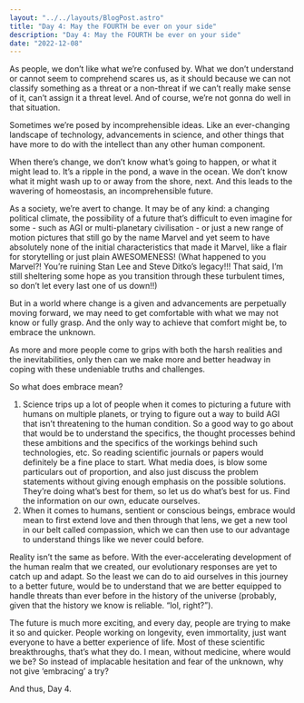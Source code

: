 ```yaml
---
layout: "../../layouts/BlogPost.astro"
title: "Day 4: May the FOURTH be ever on your side"
description: "Day 4: May the FOURTH be ever on your side"
date: "2022-12-08"
---
```


As people, we don’t like what we’re confused by. What we don’t understand or cannot seem to comprehend scares us, as it should because we can not classify something as a threat or a non-threat if we can’t really make sense of it, can’t assign it a threat level. And of course, we’re not gonna do well in that situation.

Sometimes we’re posed by incomprehensible ideas. Like an ever-changing landscape of technology, advancements in science, and other things that have more to do with the intellect than any other human component.

When there’s change, we don’t know what’s going to happen, or what it might lead to. It’s a ripple in the pond, a wave in the ocean. We don’t know what it might wash up to or away from the shore, next. And this leads to the wavering of homeostasis, an incomprehensible future.

As a society, we’re avert to change. It may be of any kind: a changing political climate, the possibility of a future that’s difficult to even imagine for some - such as AGI or multi-planetary civilisation - or just a new range of motion pictures that still go by the name Marvel and yet seem to have absolutely none of the initial characteristics that made it Marvel, like a flair for storytelling or just plain AWESOMENESS! (What happened to you Marvel?! You’re ruining Stan Lee and Steve Ditko’s legacy!!! That said, I’m still sheltering some hope as you transition through these turbulent times, so don’t let every last one of us down!!)

But in a world where change is a given and advancements are perpetually moving forward, we may need to get comfortable with what we may not know or fully grasp. And the only way to achieve that comfort might be, to embrace the unknown.

As more and more people come to grips with both the harsh realities and the inevitabilities, only then can we make more and better headway in coping with these undeniable truths and challenges.

So what does embrace mean?

1.  Science trips up a lot of people when it comes to picturing a future with humans on multiple planets, or trying to figure out a way to build AGI that isn’t threatening to the human condition. So a good way to go about that would be to understand the specifics, the thought processes behind these ambitions and the specifics of the workings behind such technologies, etc. So reading scientific journals or papers would definitely be a fine place to start. What media does, is blow some particulars out of proportion, and also just discuss the problem statements without giving enough emphasis on the possible solutions. They’re doing what’s best for them, so let us do what’s best for us. Find the information on our own, educate ourselves.
2.  When it comes to humans, sentient or conscious beings, embrace would mean to first extend love and then through that lens, we get a new tool in our belt called compassion, which we can then use to our advantage to understand things like we never could before.

Reality isn’t the same as before. With the ever-accelerating development of the human realm that we created, our evolutionary responses are yet to catch up and adapt. So the least we can do to aid ourselves in this journey to a better future, would be to understand that we are better equipped to handle threats than ever before in the history of the universe (probably, given that the history we know is reliable. “lol, right?”).

The future is much more exciting, and every day, people are trying to make it so and quicker. People working on longevity, even immortality, just want everyone to have a better experience of life. Most of these scientific breakthroughs, that’s what they do. I mean, without medicine, where would we be? So instead of implacable hesitation and fear of the unknown, why not give ‘embracing’ a try?

And thus, Day 4.

